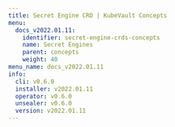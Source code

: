```yaml
---
title: Secret Engine CRD | KubeVault Concepts
menu:
  docs_v2022.01.11:
    identifier: secret-engine-crds-concepts
    name: Secret Engines
    parent: concepts
    weight: 40
menu_name: docs_v2022.01.11
info:
  cli: v0.6.0
  installer: v2022.01.11
  operator: v0.6.0
  unsealer: v0.6.0
  version: v2022.01.11
---
```


